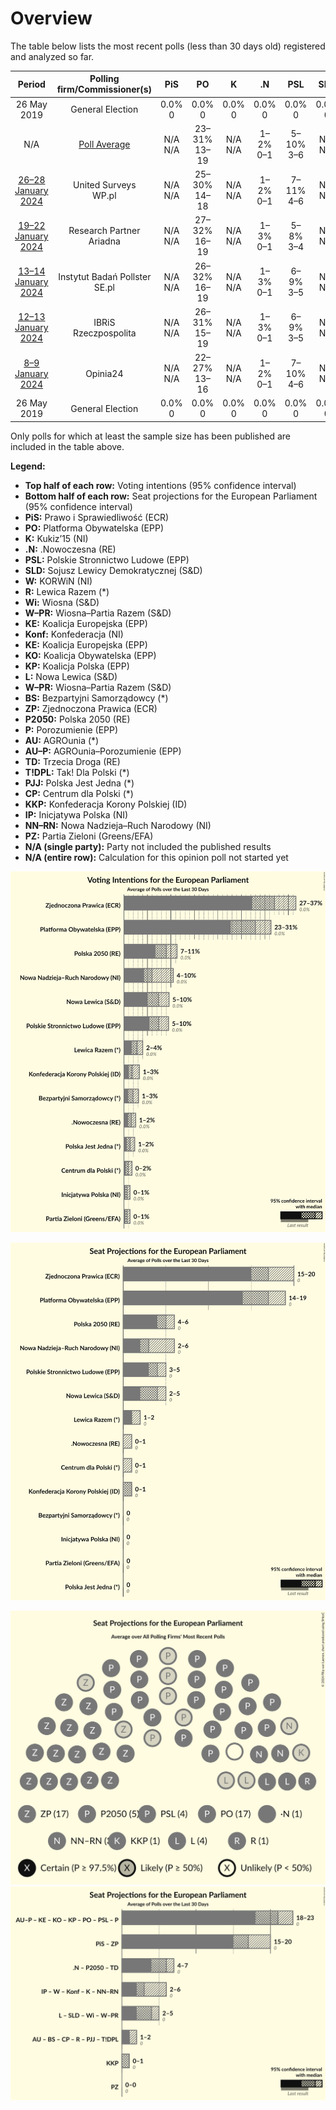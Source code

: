 # Overview

The table below lists the most recent polls (less than 30 days old) registered and analyzed so far.

| Period     | Polling firm/Commissioner(s) | PiS | PO | K | .N | PSL | SLD | W | R | Wi | W–PR | KE | Konf | KE | KO | KP | L | W–PR | BS | ZP | P2050 | P | AU | AU–P | TD | T!DPL | PJJ | CP | KKP | IP | NN–RN | PZ |
|:----------:|:----------------------------:|:--:|:--:|:--:|:--:|:--:|:--:|:--:|:--:|:--:|:--:|:--:|:--:|:--:|:--:|:--:|:--:|:--:|:--:|:--:|:--:|:--:|:--:|:--:|:--:|:--:|:--:|:--:|:--:|:--:|:--:|:--:|
| 26 May 2019 | General Election | 0.0% <br> 0 | 0.0% <br> 0 | 0.0% <br> 0 | 0.0% <br> 0 | 0.0% <br> 0 | 0.0% <br> 0 | 0.0% <br> 0 | 0.0% <br> 0 | 0.0% <br> 0 | 0.0% <br> 0 | 0.0% <br> 0 | 0.0% <br> 0 | 0.0% <br> 0 | 0.0% <br> 0 | 0.0% <br> 0 | 0.0% <br> 0 | 0.0% <br> 0 | 0.0% <br> 0 | 0.0% <br> 0 | 0.0% <br> 0 | 0.0% <br> 0 | 0.0% <br> 0 | 0.0% <br> 0 | 0.0% <br> 0 | 0.0% <br> 0 | 0.0% <br> 0 | 0.0% <br> 0 | 0.0% <br> 0 | 0.0% <br> 0 | 0.0% <br> 0 | 0.0% <br> 0 |
| N/A | [Poll Average](average.html) | N/A <br> N/A | 23–31% <br> 13–19 | N/A <br> N/A | 1–2% <br> 0–1 | 5–10% <br> 3–6 | N/A <br> N/A | N/A <br> N/A | 2–4% <br> 1–2 | N/A <br> N/A | N/A <br> N/A | N/A <br> N/A | N/A <br> N/A | N/A <br> N/A | N/A <br> N/A | N/A <br> N/A | 5–9% <br> 2–5 | N/A <br> N/A | 1–3% <br> 0 | 27–37% <br> 15–20 | 7–12% <br> 4–7 | N/A <br> N/A | N/A <br> N/A | N/A <br> N/A | N/A <br> N/A | N/A <br> N/A | 1–2% <br> 0 | 0–2% <br> 0–1 | 1–3% <br> 0–1 | 0–1% <br> 0 | 4–10% <br> 2–6 | 0–1% <br> 0 |
| [26–28 January 2024](2024-01-28-UnitedSurveys.html) | United Surveys <br> WP.pl | N/A <br> N/A | 25–30% <br> 14–18 | N/A <br> N/A | 1–2% <br> 0–1 | 7–11% <br> 4–6 | N/A <br> N/A | N/A <br> N/A | 2–4% <br> 1–2 | N/A <br> N/A | N/A <br> N/A | N/A <br> N/A | N/A <br> N/A | N/A <br> N/A | N/A <br> N/A | N/A <br> N/A | 6–9% <br> 3–5 | N/A <br> N/A | N/A <br> N/A | 27–33% <br> 15–18 | 9–13% <br> 5–7 | N/A <br> N/A | N/A <br> N/A | N/A <br> N/A | N/A <br> N/A | N/A <br> N/A | N/A <br> N/A | 1–2% <br> 0–1 | 1–3% <br> 0–1 | 0–1% <br> 0 | 5–8% <br> 2–4 | 0–1% <br> 0 |
| [19–22 January 2024](2024-01-22-ResearchPartner.html) | Research Partner <br> Ariadna | N/A <br> N/A | 27–32% <br> 16–19 | N/A <br> N/A | 1–3% <br> 0–1 | 5–8% <br> 3–4 | N/A <br> N/A | N/A <br> N/A | 2–4% <br> 1–2 | N/A <br> N/A | N/A <br> N/A | N/A <br> N/A | N/A <br> N/A | N/A <br> N/A | N/A <br> N/A | N/A <br> N/A | 6–9% <br> 3–5 | N/A <br> N/A | 2–3% <br> 0 | 29–35% <br> 16–20 | 6–9% <br> 3–6 | N/A <br> N/A | N/A <br> N/A | N/A <br> N/A | N/A <br> N/A | N/A <br> N/A | N/A <br> N/A | 0–1% <br> 0 | 1–2% <br> 0–1 | 0–1% <br> 0 | 4–7% <br> 2–4 | 0–1% <br> 0 |
| [13–14 January 2024](2024-01-14-InstytutBadańPollster.html) | Instytut Badań Pollster <br> SE.pl | N/A <br> N/A | 26–32% <br> 16–19 | N/A <br> N/A | 1–3% <br> 0–1 | 6–9% <br> 3–5 | N/A <br> N/A | N/A <br> N/A | 1–3% <br> 0–2 | N/A <br> N/A | N/A <br> N/A | N/A <br> N/A | N/A <br> N/A | N/A <br> N/A | N/A <br> N/A | N/A <br> N/A | 4–7% <br> 2–4 | N/A <br> N/A | 1–2% <br> 0 | 30–36% <br> 17–19 | 7–11% <br> 4–5 | N/A <br> N/A | N/A <br> N/A | N/A <br> N/A | N/A <br> N/A | N/A <br> N/A | 1–2% <br> 0 | 0–2% <br> 0–1 | 1–3% <br> 0–1 | 0–1% <br> 0 | 5–8% <br> 3–4 | 0–1% <br> 0 |
| [12–13 January 2024](2024-01-13-IBRiS.html) | IBRiS <br> Rzeczpospolita | N/A <br> N/A | 26–31% <br> 15–19 | N/A <br> N/A | 1–3% <br> 0–1 | 6–9% <br> 3–5 | N/A <br> N/A | N/A <br> N/A | 2–4% <br> 1–2 | N/A <br> N/A | N/A <br> N/A | N/A <br> N/A | N/A <br> N/A | N/A <br> N/A | N/A <br> N/A | N/A <br> N/A | 6–9% <br> 3–5 | N/A <br> N/A | N/A <br> N/A | 32–38% <br> 17–21 | 7–11% <br> 4–6 | N/A <br> N/A | N/A <br> N/A | N/A <br> N/A | N/A <br> N/A | N/A <br> N/A | N/A <br> N/A | 0–2% <br> 0–1 | 1–2% <br> 0–1 | 0–1% <br> 0 | 4–7% <br> 2–4 | 0–1% <br> 0–1 |
| [8–9 January 2024](2024-01-09-Opinia24.html) | Opinia24 | N/A <br> N/A | 22–27% <br> 13–16 | N/A <br> N/A | 1–2% <br> 0–1 | 7–10% <br> 4–6 | N/A <br> N/A | N/A <br> N/A | 2–4% <br> 1–2 | N/A <br> N/A | N/A <br> N/A | N/A <br> N/A | N/A <br> N/A | N/A <br> N/A | N/A <br> N/A | N/A <br> N/A | 6–9% <br> 3–5 | N/A <br> N/A | 1–3% <br> 0 | 26–32% <br> 15–17 | 8–12% <br> 5–6 | N/A <br> N/A | N/A <br> N/A | N/A <br> N/A | N/A <br> N/A | N/A <br> N/A | 1–2% <br> 0 | 1–2% <br> 0 | 2–4% <br> 1–2 | 0–1% <br> 0 | 8–11% <br> 4–6 | 0–1% <br> 0 |
| 26 May 2019 | General Election | 0.0% <br> 0 | 0.0% <br> 0 | 0.0% <br> 0 | 0.0% <br> 0 | 0.0% <br> 0 | 0.0% <br> 0 | 0.0% <br> 0 | 0.0% <br> 0 | 0.0% <br> 0 | 0.0% <br> 0 | 0.0% <br> 0 | 0.0% <br> 0 | 0.0% <br> 0 | 0.0% <br> 0 | 0.0% <br> 0 | 0.0% <br> 0 | 0.0% <br> 0 | 0.0% <br> 0 | 0.0% <br> 0 | 0.0% <br> 0 | 0.0% <br> 0 | 0.0% <br> 0 | 0.0% <br> 0 | 0.0% <br> 0 | 0.0% <br> 0 | 0.0% <br> 0 | 0.0% <br> 0 | 0.0% <br> 0 | 0.0% <br> 0 | 0.0% <br> 0 | 0.0% <br> 0 |

Only polls for which at least the sample size has been published are included in the table above.

**Legend:**
+ **Top half of each row:** Voting intentions (95% confidence interval)
+ **Bottom half of each row:** Seat projections for the European Parliament (95% confidence interval)
+ **PiS:** Prawo i Sprawiedliwość (ECR)
+ **PO:** Platforma Obywatelska (EPP)
+ **K:** Kukiz’15 (NI)
+ **.N:** .Nowoczesna (RE)
+ **PSL:** Polskie Stronnictwo Ludowe (EPP)
+ **SLD:** Sojusz Lewicy Demokratycznej (S&D)
+ **W:** KORWiN (NI)
+ **R:** Lewica Razem (*)
+ **Wi:** Wiosna (S&D)
+ **W–PR:** Wiosna–Partia Razem (S&D)
+ **KE:** Koalicja Europejska (EPP)
+ **Konf:** Konfederacja (NI)
+ **KE:** Koalicja Europejska (EPP)
+ **KO:** Koalicja Obywatelska (EPP)
+ **KP:** Koalicja Polska (EPP)
+ **L:** Nowa Lewica (S&D)
+ **W–PR:** Wiosna–Partia Razem (S&D)
+ **BS:** Bezpartyjni Samorządowcy (*)
+ **ZP:** Zjednoczona Prawica (ECR)
+ **P2050:** Polska 2050 (RE)
+ **P:** Porozumienie (EPP)
+ **AU:** AGROunia (*)
+ **AU–P:** AGROunia–Porozumienie (EPP)
+ **TD:** Trzecia Droga (RE)
+ **T!DPL:** Tak! Dla Polski (*)
+ **PJJ:** Polska Jest Jedna (*)
+ **CP:** Centrum dla Polski (*)
+ **KKP:** Konfederacja Korony Polskiej (ID)
+ **IP:** Inicjatywa Polska (NI)
+ **NN–RN:** Nowa Nadzieja–Ruch Narodowy (NI)
+ **PZ:** Partia Zieloni (Greens/EFA)
+ **N/A (single party):** Party not included the published results
+ **N/A (entire row):** Calculation for this opinion poll not started yet


![Graph with voting intentions not yet produced](average.png "Voting Intentions")

![Graph with seats not yet produced](average-seats.png "Seats")

![Graph with seating plan not yet produced](average-seating-plan.png "Seating Plan")
![Graph with coalitions seats not yet produced](average-coalitions-seats.png "Coalitions Seats")
